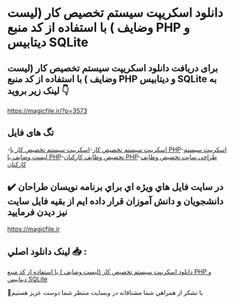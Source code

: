 # دانلود اسکریپت سیستم تخصیص کار (لیست وضایف ) با استفاده از کد منبع PHP و دیتابیس SQLite

## برای دریافت دانلود اسکریپت سیستم تخصیص کار (لیست وضایف ) با استفاده از کد منبع PHP و دیتابیس SQLite به لینک زیر بروید 👇

https://magicfile.ir/?p=3573

## تگ های فایل

-[اسکریپت سیستم تخصیص کار](https://magicfile.ir/product/%d8%a7%d8%b3%da%a9%d8%b1%db%8c%d9%be%d8%aa%d8%b3%db%8c%d8%b3%d8%aa%d9%85-%d8%aa%d8%ae%d8%b5%db%8c%d8%b5-%da%a9%d8%a7%d8%b1-%d9%84%db%8c%d8%b3%d8%aa-%d9%88%d8%b6%d8%a7%db%8c%d9%81-php/)-[اسکریپت سیستم تخصیص کار با PHP](https://magicfile.ir/product/%d8%a7%d8%b3%da%a9%d8%b1%db%8c%d9%be%d8%aa%d8%b3%db%8c%d8%b3%d8%aa%d9%85-%d8%aa%d8%ae%d8%b5%db%8c%d8%b5-%da%a9%d8%a7%d8%b1-%d9%84%db%8c%d8%b3%d8%aa-%d9%88%d8%b6%d8%a7%db%8c%d9%81-php/)-[اسکریپت سیستم لیست وضایف با PHP](https://magicfile.ir/product/%d8%a7%d8%b3%da%a9%d8%b1%db%8c%d9%be%d8%aa%d8%b3%db%8c%d8%b3%d8%aa%d9%85-%d8%aa%d8%ae%d8%b5%db%8c%d8%b5-%da%a9%d8%a7%d8%b1-%d9%84%db%8c%d8%b3%d8%aa-%d9%88%d8%b6%d8%a7%db%8c%d9%81-php/)-[تخصیص وظایف کارکنان PHP](https://magicfile.ir/product/%d8%a7%d8%b3%da%a9%d8%b1%db%8c%d9%be%d8%aa%d8%b3%db%8c%d8%b3%d8%aa%d9%85-%d8%aa%d8%ae%d8%b5%db%8c%d8%b5-%da%a9%d8%a7%d8%b1-%d9%84%db%8c%d8%b3%d8%aa-%d9%88%d8%b6%d8%a7%db%8c%d9%81-php/)-[طراحی سایت تخصیص وظایف کارکنان](https://magicfile.ir/product/%d8%a7%d8%b3%da%a9%d8%b1%db%8c%d9%be%d8%aa%d8%b3%db%8c%d8%b3%d8%aa%d9%85-%d8%aa%d8%ae%d8%b5%db%8c%d8%b5-%da%a9%d8%a7%d8%b1-%d9%84%db%8c%d8%b3%d8%aa-%d9%88%d8%b6%d8%a7%db%8c%d9%81-php/)

## ✔️ در سايت فايل هاي ويژه اي براي برنامه نويسان طراحان دانشجويان و دانش آموزان قرار داده ايم از بقيه فايل سايت نيز ديدن فرماييد

https://magicfile.ir


## لينک دانلود اصلي 📥 :

[دانلود اسکریپت سیستم تخصیص کار (لیست وضایف ) با استفاده از کد منبع PHP و دیتابیس SQLite](https://magicfile.ir/product/%d8%a7%d8%b3%da%a9%d8%b1%db%8c%d9%be%d8%aa%d8%b3%db%8c%d8%b3%d8%aa%d9%85-%d8%aa%d8%ae%d8%b5%db%8c%d8%b5-%da%a9%d8%a7%d8%b1-%d9%84%db%8c%d8%b3%d8%aa-%d9%88%d8%b6%d8%a7%db%8c%d9%81-php/) 


🙏با تشکر از همراهي شما مشتاقانه در وبسایت منتظر شما دوست عزیز هستیم

